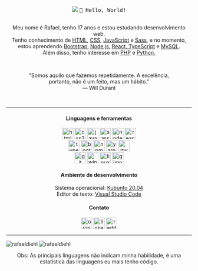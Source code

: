 
<div align="center">
 <img src="https://dkrn4sk0rn31v.cloudfront.net/2018/05/29070459/pixelart-octocat.gif" />
  <samp align="center">👋 Hello, World!</samp>
</div>

<br>
<p align="center">Meu nome é Rafael, tenho 17 anos e estou estudando desenvolvimento web.<br>Tenho conhecimento de <a target="_blank" href="https://developer.mozilla.org/pt-BR/docs/Web/HTML">HTML</a>, <a target="_blank" href="https://developer.mozilla.org/pt-BR/docs/Web/CSS">CSS</a>, <a target="_blank" href="https://www.javascript.com/">JavaScript</a> e <a target="_blank" href="https://nodejs.org/en/">Sass</a>, e no momento, <br> estou aprendendo <a target="_blank" href="https://getbootstrap.com/">Bootstrap</a>, <a target="_blank" href="https://nodejs.org/en/">Node.js</a>, <a target="_blank" href="https://pt-br.reactjs.org/">React</a>,<a target="_blank" href="https://www.typescriptlang.org/"> TypeScript</a> e <a href="https://www.mysql.com/" target="_blank">MySQL</a>.  <br>Além disso, tenho interesse em <a target="_blank" href="https://www.php.net/">PHP</a> e  <a target="_blank" href="https://www.python.org/">Python.</a></p>
<br>

<p align="center">"Somos aquilo que fazemos repetidamente. A excelência, <br>portanto, não é um feito, mas um hábito."<br>― Will Durant</p>
<br>
<hr>

<h4 align="center">Linguagens e ferramentas</h4>
<p align="center">
<img src="https://devicons.github.io/devicon/devicon.git/icons/html5/html5-plain.svg" alt="html5"  width="30" height="30"/>
<img src="https://devicons.github.io/devicon/devicon.git/icons/css3/css3-plain.svg" alt="css3"  width="30" height="30"/>
<img src="https://devicons.github.io/devicon/devicon.git/icons/javascript/javascript-original.svg" alt="javascript" width="30" height="30"/>
<img src="https://devicons.github.io/devicon/devicon.git/icons/sass/sass-original.svg" alt="sass" width="30" height="30"/>
<img src="https://devicons.github.io/devicon/devicon.git/icons/nodejs/nodejs-plain.svg" alt="nodejs" width="30" height="30"/>
<img src="https://devicons.github.io/devicon/devicon.git/icons/react/react-original.svg" alt="react" width="30" height="30"/><br>
<img src="https://devicon.dev/devicon.git/icons/typescript/typescript-plain.svg" alt="typescript" width="30" height="30"/>
<img src="https://devicons.github.io/devicon/devicon.git/icons/bootstrap/bootstrap-plain.svg" alt="bootstrap" width="30" height="30"/>
  <img src="https://devicons.github.io/devicon/devicon.git/icons/npm/npm-original-wordmark.svg" alt="npm" width="30" height="30"/>
  <img src="https://devicons.github.io/devicon/devicon.git/icons/yarn/yarn-original.svg" alt="yarn" width="30" height="30"/>
  <img src="https://devicon.dev/devicon.git/icons/mysql/mysql-plain.svg" alt="mysql" width="30" height="30"/><br>
  <img src="https://devicon.dev/devicon.git/icons/git/git-plain.svg" alt="git" width="30" height="30"/> 
  <img src="https://devicon.dev/devicon.git/icons/windows8/windows8-original.svg" alt="windows" width="30" height="30"/>
<img src="https://devicon.dev/devicon.git/icons/linux/linux-plain.svg" alt="linux" width="30" height="30"/>
  <img src="https://devicon.dev/devicon.git/icons/gimp/gimp-plain.svg" alt="gimp" width="30" height="30"/> 
</p>

<h4 align="center">Ambiente de desenvolvimento</h4>
<p align="center">Sistema operacional: <a target="_blank" href="https://kubuntu.org/">Kubuntu 20.04</a><br>Editor de texto: <a target="_blank" href="https://code.visualstudio.com/">Visual Studio Code</a></p>

<h4 align="center">Contato</h4>
<p align="center">
<a href="https://github.com/rafaeldiehl" target="_blank"><img src="https://devicons.github.io/devicon/devicon.git/icons/github/github-original.svg" alt="original"  width="30" height="30"></a>
<a href="https://www.linkedin.com/in/rafael-juliani-diehl-94317a198/" target="_blank"><img src="https://devicons.github.io/devicon/devicon.git/icons/linkedin/linkedin-original.svg" alt="linkedin"  width="30" height="30"></a>
<a href="https://www.reddit.com/user/rafaeldiehl" target="_blank"><img src="https://camo.githubusercontent.com/5905f025939697c70f6b76e979e1e3232dcabb0a/68747470733a2f2f73312e6d7a7374617469632e636f6d2f75732f7233302f507572706c65362f76342f39382f63612f61362f39386361613637612d306435632d326430302d633234392d3239383331356634383539652f6d7a6c2e63667278766b6b6f2e706e67" alt="reddit"  width="30" height="30"></a>
</p>

<hr>


  <img align="center" src="https://github-readme-stats.vercel.app/api?username=rafaeldiehl&show_icons=true&" alt="rafaeldiehl"/>
  <img align="center" src="https://github-readme-stats.anuraghazra1.vercel.app/api/top-langs/?username=rafaeldiehl&layout=compact" alt="rafaeldiehl" />
  
  <p align="center">Obs: As principais linguagens não indicam minha habilidade, é uma estatística das linguagens eu mais tenho código.</p>
